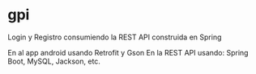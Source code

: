# gpi
Login y Registro consumiendo la REST API construida en Spring

En al app android usando Retrofit y Gson
En la REST API usando: Spring Boot, MySQL, Jackson, etc.
